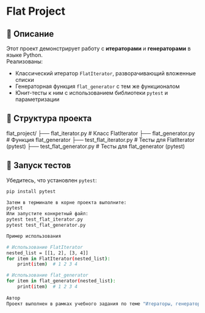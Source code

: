 # Flat Project

## 📌 Описание

Этот проект демонстрирует работу с **итераторами** и **генераторами** в языке Python.  
Реализованы:

- Классический итератор `FlatIterator`, разворачивающий вложенные списки
- Генераторная функция `flat_generator` с тем же функционалом
- Юнит-тесты к ним с использованием библиотеки `pytest` и параметризации

## 📂 Структура проекта

flat_project/ ├── flat_iterator.py # Класс FlatIterator ├── flat_generator.py # Функция flat_generator ├── test_flat_iterator.py # Тесты для FlatIterator (pytest) ├── test_flat_generator.py # Тесты для flat_generator (pytest)


## 🚀 Запуск тестов

Убедитесь, что установлен `pytest`:

```bash
pip install pytest

Затем в терминале в корне проекта выполните:
pytest
Или запустите конкретный файл:
pytest test_flat_iterator.py
pytest test_flat_generator.py

Пример использования

# Использование FlatIterator
nested_list = [[1, 2], [3, 4]]
for item in FlatIterator(nested_list):
    print(item)  # 1 2 3 4

# Использование flat_generator
for item in flat_generator(nested_list):
    print(item)  # 1 2 3 4
    
Автор
Проект выполнен в рамках учебного задания по теме "Итераторы, генераторы, тестирование".